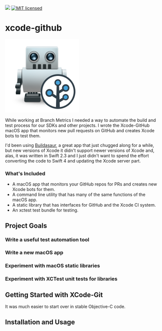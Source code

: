 ![](https://img.shields.io/github/tag/E-B-Smith/xcode-github.svg)
[![MIT licensed](https://img.shields.io/badge/license-MIT-blue.svg)](https://raw.githubusercontent.com/hyperium/hyper/master/LICENSE)


# xcode-github

<img height="240" src="Art/AppIcon.png" alt="Xcode-GitHub App Icon">

While working at Branch Metrics I needed a way to automate the build and test process for
our SDKs and other projects. I wrote the Xcode-GitHub macOS app that monitors new pull
requests on GitHub and creates Xcode bots to test them. 

I'd been using [Buildasaur](https://github.com/buildasaurs/Buildasaur), a great app that just chugged along for a while, but new versions of Xcode   it didn't support newer versions of Xcode and, alas, it was written in Swift 2.3 and I just didn't want to spend the effort converting the code to Swift 4 and updating the Xcode server part. 

### What's Included

* A macOS app that monitors your GitHub repos for PRs and creates new Xcode bots for them.
* A command line utility that has many of the same functions of the macOS app.
* A static library that has interfaces for GitHub and the Xcode CI system.
* An xctest test bundle for testing.

## Project Goals

### Write a useful test automation tool

### Write a new macOS app

### Experiment with macOS static libraries

### Experiment with XCTest unit tests for libraries

## Getting Started with XCode-Git

It was much easier to start over in stable Objective-C code.

## Installation and Usage

